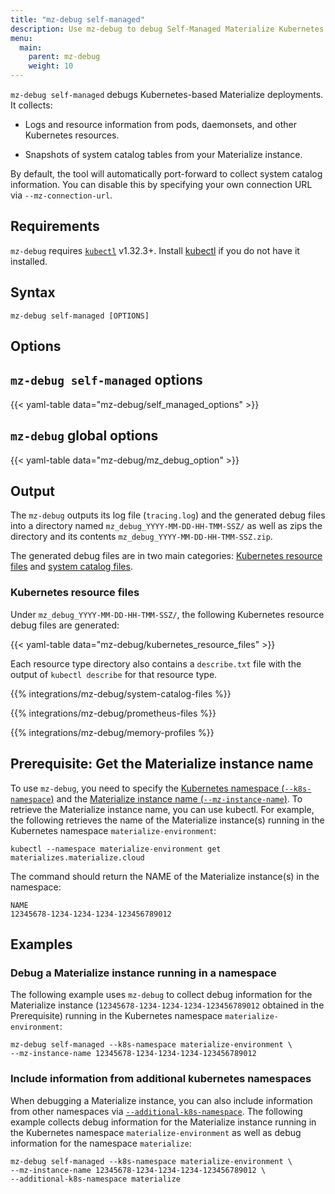 ```yaml
---
title: "mz-debug self-managed"
description: Use mz-debug to debug Self-Managed Materialize Kubernetes environments.
menu:
  main:
    parent: mz-debug
    weight: 10
---
```


`mz-debug self-managed` debugs Kubernetes-based Materialize deployments. It
collects:

- Logs and resource information from pods, daemonsets, and other Kubernetes
    resources.

- Snapshots of system catalog tables from your Materialize instance.

By default, the tool will automatically port-forward to collect system catalog information. You can disable this by specifying your own connection URL via `--mz-connection-url`.

## Requirements

`mz-debug` requires [`kubectl`](https://kubernetes.io/docs/tasks/tools/)
v1.32.3+. Install [kubectl](https://kubernetes.io/docs/tasks/tools/) if you do
not have it installed.

## Syntax

```console
mz-debug self-managed [OPTIONS]
```

## Options

## `mz-debug self-managed` options

{{< yaml-table data="mz-debug/self_managed_options" >}}

## `mz-debug` global options

{{< yaml-table data="mz-debug/mz_debug_option" >}}

## Output

The `mz-debug` outputs its log file (`tracing.log`) and the generated debug
files into a directory named `mz_debug_YYYY-MM-DD-HH-TMM-SSZ/` as well as zips
the directory and its contents `mz_debug_YYYY-MM-DD-HH-TMM-SSZ.zip`.

The generated debug files are in two main categories: [Kubernetes resource
files](#kubernetes-resource-files) and [system catalog
files](#system-catalog-files).

### Kubernetes resource files

Under `mz_debug_YYYY-MM-DD-HH-TMM-SSZ/`, the following Kubernetes resource debug
files are generated:

{{< yaml-table data="mz-debug/kubernetes_resource_files" >}}

Each resource type directory also contains a `describe.txt` file with the output of `kubectl describe` for that resource type.

{{% integrations/mz-debug/system-catalog-files %}}

{{% integrations/mz-debug/prometheus-files %}}

{{% integrations/mz-debug/memory-profiles %}}



## Prerequisite: Get the Materialize instance name

To use `mz-debug`, you need to specify the <a href="#k8s-namespace">Kubernetes namespace (`--k8s-namespace`)</a> and the <a href="#mz-instance-name">Materialize instance name (`--mz-instance-name`)</a>. To retrieve the Materialize instance name, you can use kubectl. For example, the following retrieves the name of the Materialize instance(s) running in the Kubernetes namespace `materialize-environment`:
```
kubectl --namespace materialize-environment get materializes.materialize.cloud
```
The command should return the NAME of the Materialize instance(s) in the namespace:
```
NAME
12345678-1234-1234-1234-123456789012
```

## Examples

### Debug a Materialize instance running in a namespace

The following example uses `mz-debug` to collect debug information for the Materialize instance (`12345678-1234-1234-1234-123456789012` obtained in the Prerequisite) running in the Kubernetes namespace `materialize-environment`:

```shell
mz-debug self-managed --k8s-namespace materialize-environment \
--mz-instance-name 12345678-1234-1234-1234-123456789012
```

### Include information from additional kubernetes namespaces

When debugging a Materialize instance, you can also include information from other namespaces via <a href="#additional-k8s-namespace">`--additional-k8s-namespace`</a>. The following example collects debug information for the Materialize instance running in the Kubernetes namespace `materialize-environment` as well as debug information for the namespace `materialize`:

```shell
mz-debug self-managed --k8s-namespace materialize-environment \
--mz-instance-name 12345678-1234-1234-1234-123456789012 \
--additional-k8s-namespace materialize
```
